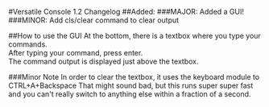 #Versatile Console 1.2 Changelog
##Added:
	###MAJOR:
		Added a GUI!
	###MINOR:
		Add cls/clear command to clear output

##How to use the GUI
At the bottom, there is a textbox where you type your commands.\
After typing your command, press enter.\
The command output is displayed just above the textbox.

###Minor Note
In order to clear the textbox, it uses the keyboard module to CTRL+A+Backspace
That might sound bad, but this runs super super fast and you can't really switch to anything else within a fraction of a second.